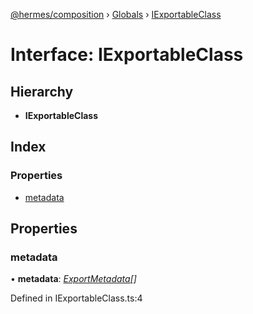 [@hermes/composition](../README.md) › [Globals](../globals.md) › [IExportableClass](iexportableclass.md)

# Interface: IExportableClass

## Hierarchy

* **IExportableClass**

## Index

### Properties

* [metadata](iexportableclass.md#metadata)

## Properties

###  metadata

• **metadata**: *[ExportMetadata](../classes/exportmetadata.md)[]*

Defined in IExportableClass.ts:4
